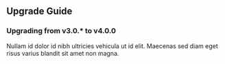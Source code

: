 ## Upgrade Guide

### Upgrading from v3.0.\* to v4.0.0

Nullam id dolor id nibh ultricies vehicula ut id elit. Maecenas sed diam eget
risus varius blandit sit amet non magna.
